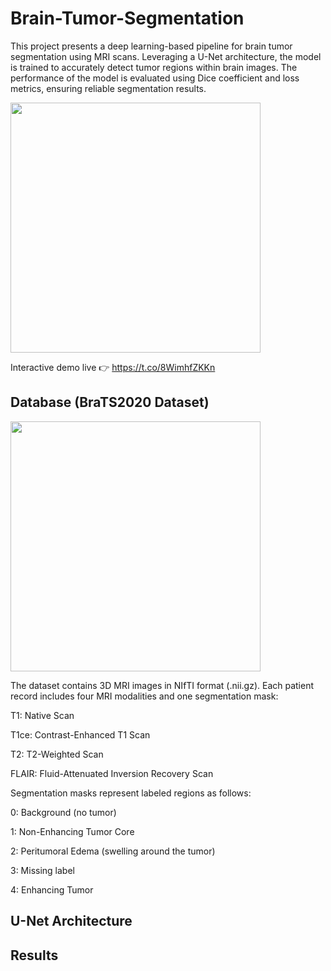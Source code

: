 # Brain-Tumor-Segmentation

This project presents a deep learning-based pipeline for brain tumor segmentation using MRI scans. Leveraging a U-Net architecture, the model is trained to accurately detect tumor regions within brain images. The performance of the model is evaluated using Dice coefficient and loss metrics, ensuring reliable segmentation results.

<img src="sample_data/BraTS.png" width="400"/>

Interactive demo live 👉 https://t.co/8WimhfZKKn

## Database (BraTS2020 Dataset)


<img src="https://production-media.paperswithcode.com/datasets/f8984c79-9923-41af-9d18-18510cd1ae82.png" width="400"/>


The dataset contains 3D MRI images in NIfTI format (.nii.gz). Each patient record includes four MRI modalities and one segmentation mask:

T1: Native Scan

T1ce: Contrast-Enhanced T1 Scan

T2: T2-Weighted Scan

FLAIR: Fluid-Attenuated Inversion Recovery Scan

Segmentation masks represent labeled regions as follows:

0: Background (no tumor)

1: Non-Enhancing Tumor Core

2: Peritumoral Edema (swelling around the tumor)

3: Missing label

4: Enhancing Tumor

## U-Net Architecture

## Results 

